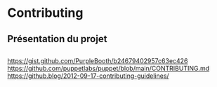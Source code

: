 # Contributing

## Présentation du projet

## 

https://gist.github.com/PurpleBooth/b24679402957c63ec426
https://github.com/puppetlabs/puppet/blob/main/CONTRIBUTING.md
https://github.blog/2012-09-17-contributing-guidelines/

